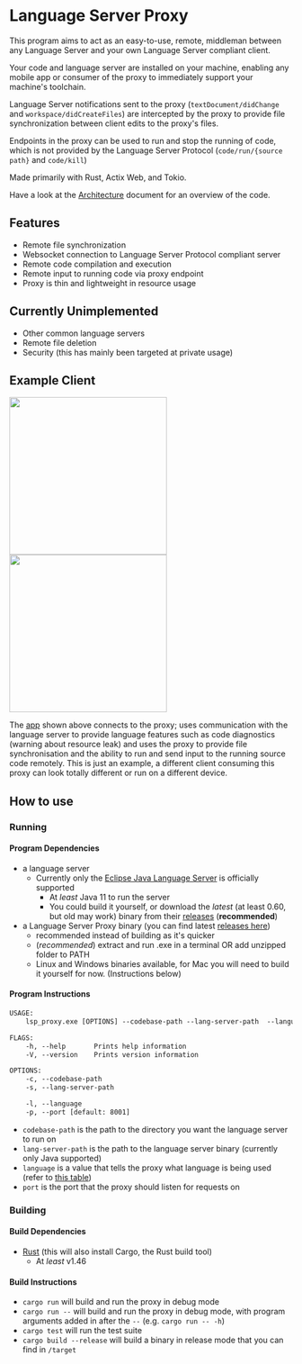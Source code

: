 # Language Server Proxy

This program aims to act as an easy-to-use, remote, middleman between any Language Server and your own Language Server compliant client.

Your code and language server are installed on your machine, enabling any mobile app or consumer of the proxy to immediately support your machine's toolchain.

Language Server notifications sent to the proxy (`textDocument/didChange` and `workspace/didCreateFiles`) are intercepted by the proxy to provide file synchronization between client edits to the proxy's files.

Endpoints in the proxy can be used to run and stop the running of code, which is not provided by the Language Server Protocol (`code/run/{source path}` and `code/kill`)

Made primarily with Rust, Actix Web, and Tokio.

Have a look at the [Architecture](/docs/ARCHITECTURE.md) document for an overview of the code.

## Features

- Remote file synchronization
- Websocket connection to Language Server Protocol compliant server
- Remote code compilation and execution
- Remote input to running code via proxy endpoint
- Proxy is thin and lightweight in resource usage

## Currently Unimplemented

- Other common language servers
- Remote file deletion
- Security (this has mainly been targeted at private usage)

## Example Client

<img src="https://user-images.githubusercontent.com/48062697/110400498-a0a7aa80-806f-11eb-9929-59c6b4062f2c.gif" width="280"> <img src="https://user-images.githubusercontent.com/48062697/110399225-5e7d6980-806d-11eb-8d69-27befc1f67a9.png" width="280">

The [app](https://github.com/MozarellaMan/Mobile-LSP-Client) shown above connects to the proxy; uses communication with the language server to provide language features such as code diagnostics (warning about resource leak) and uses the proxy to provide file synchronisation and the ability to run and send input to the running source code remotely. This is just an example, a different client consuming this proxy can look totally different or run on a different device.

## How to use

### Running

#### Program Dependencies

- a language server
  - Currently only the [Eclipse Java Language Server](https://github.com/eclipse/eclipse.jdt.ls) is officially supported
    - At *least* Java 11 to run the server
    - You could build it yourself, or download the *latest* (at least 0.60, but old may work) binary from their [releases](https://download.eclipse.org/jdtls/snapshots/?d) (**recommended**)
- a Language Server Proxy binary (you can find latest [releases here](https://github.com/MozarellaMan/rust-lsp-proxy/releases))
  - recommended instead of building as it's quicker
  - (*recommended*) extract and run .exe in a terminal OR add unzipped folder to PATH
  - Linux and Windows binaries available, for Mac you will need to build it yourself for now. (Instructions below)

#### Program Instructions

```default
USAGE:
    lsp_proxy.exe [OPTIONS] --codebase-path --lang-server-path  --language

FLAGS:
    -h, --help       Prints help information
    -V, --version    Prints version information

OPTIONS:
    -c, --codebase-path
    -s, --lang-server-path

    -l, --language
    -p, --port [default: 8001]
```

- `codebase-path` is the path to the directory you want the language server to run on
- `lang-server-path` is the path to the language server binary (currently only Java supported)
- `language` is a value that tells the proxy what language is being used (refer to [this table](https://microsoft.github.io/language-server-protocol/specifications/specification-current/#textDocumentItem))
- `port` is the port that the proxy should listen for requests on

### Building

#### Build Dependencies

- [Rust](https://www.rust-lang.org/learn/get-started) (this will also install Cargo, the Rust build tool)
  - At *least* v1.46

#### Build Instructions

- `cargo run` will build and run the proxy in debug mode
- `cargo run --` will build and run the proxy in debug mode, with program arguments added in after the `--` (e.g. `cargo run -- -h`)
- `cargo test` will run the test suite
- `cargo build --release` will build a binary in release mode that you can find in `/target`
